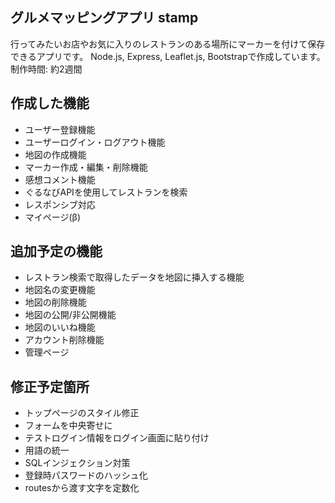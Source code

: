 ## グルメマッピングアプリ stamp
行ってみたいお店やお気に入りのレストランのある場所にマーカーを付けて保存できるアプリです。
Node.js, Express, Leaflet.js, Bootstrapで作成しています。
制作時間: 約2週間

## 作成した機能
- ユーザー登録機能
- ユーザーログイン・ログアウト機能
- 地図の作成機能
- マーカー作成・編集・削除機能
- 感想コメント機能
- ぐるなびAPIを使用してレストランを検索
- レスポンシブ対応
- マイページ(β)

## 追加予定の機能
- レストラン検索で取得したデータを地図に挿入する機能
- 地図名の変更機能
- 地図の削除機能
- 地図の公開/非公開機能
- 地図のいいね機能
- アカウント削除機能
- 管理ページ

## 修正予定箇所
- トップページのスタイル修正
- フォームを中央寄せに
- テストログイン情報をログイン画面に貼り付け
- 用語の統一
- SQLインジェクション対策
- 登録時パスワードのハッシュ化
- routesから渡す文字を定数化